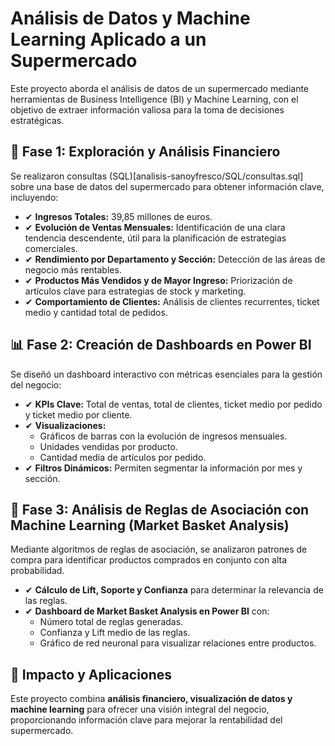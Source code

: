 # Análisis de Datos y Machine Learning Aplicado a un Supermercado

Este proyecto aborda el análisis de datos de un supermercado mediante herramientas de Business Intelligence (BI) y Machine Learning, con el objetivo de extraer información valiosa para la toma de decisiones estratégicas.

## 🔹 Fase 1: Exploración y Análisis Financiero

Se realizaron consultas (SQL)[analisis-sanoyfresco/SQL/consultas.sql] sobre una base de datos del supermercado para obtener información clave, incluyendo:

- ✔ **Ingresos Totales:** 39,85 millones de euros.  
- ✔ **Evolución de Ventas Mensuales:** Identificación de una clara tendencia descendente, útil para la planificación de estrategias comerciales.  
- ✔ **Rendimiento por Departamento y Sección:** Detección de las áreas de negocio más rentables.  
- ✔ **Productos Más Vendidos y de Mayor Ingreso:** Priorización de artículos clave para estrategias de stock y marketing.  
- ✔ **Comportamiento de Clientes:** Análisis de clientes recurrentes, ticket medio y cantidad total de pedidos.  

## 📊 Fase 2: Creación de Dashboards en Power BI

Se diseñó un dashboard interactivo con métricas esenciales para la gestión del negocio:

- ✔ **KPIs Clave:** Total de ventas, total de clientes, ticket medio por pedido y ticket medio por cliente.  
- ✔ **Visualizaciones:**  
  - Gráficos de barras con la evolución de ingresos mensuales.  
  - Unidades vendidas por producto.  
  - Cantidad media de artículos por pedido.  
- ✔ **Filtros Dinámicos:** Permiten segmentar la información por mes y sección.  

## 🧠 Fase 3: Análisis de Reglas de Asociación con Machine Learning (Market Basket Analysis)

Mediante algoritmos de reglas de asociación, se analizaron patrones de compra para identificar productos comprados en conjunto con alta probabilidad.

- ✔ **Cálculo de Lift, Soporte y Confianza** para determinar la relevancia de las reglas.  
- ✔ **Dashboard de Market Basket Analysis en Power BI** con:  
  - Número total de reglas generadas.  
  - Confianza y Lift medio de las reglas.  
  - Gráfico de red neuronal para visualizar relaciones entre productos.  

## 🚀 Impacto y Aplicaciones  

Este proyecto combina **análisis financiero, visualización de datos y machine learning** para ofrecer una visión integral del negocio, proporcionando información clave para mejorar la rentabilidad del supermercado.
